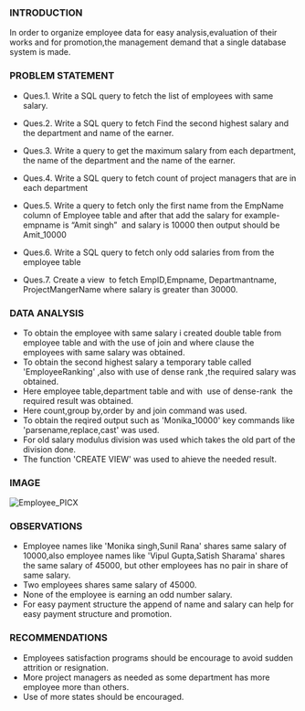 
### INTRODUCTION
In order to organize employee data for easy analysis,evaluation of their works and for promotion,the management demand that a single database system is made.
### PROBLEM STATEMENT

- Ques.1. Write a SQL query to fetch the list of employees with same salary.

- Ques.2. Write a SQL query to fetch Find the second highest salary and the department and name of the earner.

- Ques.3. Write a query to get the maximum salary from each department, the name of the department and the name of the earner. 

- Ques.4. Write a SQL query to fetch count of project managers that are in each department

- Ques.5. Write a query to fetch only the first name from the EmpName column of Employee table and after that add the salary for example- empname is “Amit singh”  and salary is 10000 then output should be Amit_10000

- Ques.6. Write a SQL query to fetch only odd salaries from from the employee table

- Ques.7. Create a view  to fetch EmpID,Empname, Departmantname, ProjectMangerName where salary is greater than 30000.

### DATA ANALYSIS
- To obtain the employee with same salary i created double table from employee table and with the use of join and where clause the employees with same salary was obtained.
- To obtain the second highest salary a temporary table called 'EmployeeRanking' ,also with use of dense rank ,the required salary was obtained.
- Here employee table,department table and with  use of dense-rank  the required result was obtained.
- Here count,group by,order by and join command was used.
- To obtain the reqired output such as 'Monika_10000' key commands like 'parsename,replace,cast' was used.
- For old salary modulus division was used which takes the old part of the division done.
- The function 'CREATE VIEW' was used to ahieve the needed result.
### IMAGE
![Employee_PICX](https://github.com/user-attachments/assets/6928726a-e0f1-4020-a528-d9334516a6c4)

### OBSERVATIONS
- Employee names like 'Monika singh,Sunil Rana' shares same salary of 10000,also employee names like 'Vipul Gupta,Satish Sharama' shares the same salary of 45000, but other employees has no pair in share of same salary.
- Two employees shares same salary of 45000.
- None of the employee is earning an odd number salary.
- For easy payment structure the append of name and salary can help for easy payment structure and promotion.
### RECOMMENDATIONS
- Employees satisfaction programs should be encourage to avoid sudden attrition or resignation.
- More project managers as needed as some department has more employee more than others.
- Use of more states should be encouraged.







 
